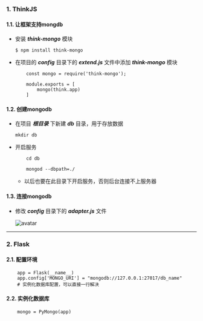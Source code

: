 ### 1. ThinkJS

#### 1.1. 让框架支持mongdb

- 安装 ***think-mongo*** 模块

  `$ npm install think-mongo`

- 在项目的 ***config*** 目录下的 ***extend.js*** 文件中添加 ***think-mongo*** 模块

  ```
      const mongo = require('think-mongo');
  
      module.exports = [
          mongo(think.app)
      ]
  ```

#### 1.2. 创建mongodb

- 在项目 ***根目录*** 下新建 ***db*** 目录，用于存放数据

  `mkdir db`

- 开启服务

  ```
      cd db
  
      mongod --dbpath=./
  ```

  - 以后也要在此目录下开启服务，否则后台连接不上服务器

#### 1.3. 连接mongodb

- 修改 ***config*** 目录下的 ***adapter.js*** 文件

  ![avatar](https://github.com/xpcloud/training-project-records/blob/master/image/thinkjs_connet_mongo.png)

------

### 2. Flask

#### 2.1. 配置环境


        app = Flask(__name__)
        app.config['MONGO_URI'] = "mongodb://127.0.0.1:27017/db_name"
        # 实例化数据库配置，可以直接一行解决


#### 2.2. 实例化数据库

   
        mongo = PyMongo(app)